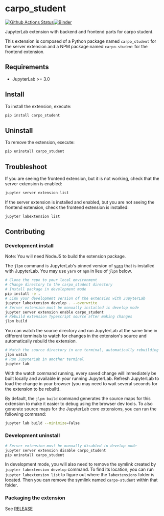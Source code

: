 # carpo_student

[![Github Actions Status](https://github.com/github_username/carpo-student/workflows/Build/badge.svg)](https://github.com/github_username/carpo-student/actions/workflows/build.yml)[![Binder](https://mybinder.org/badge_logo.svg)](https://mybinder.org/v2/gh/github_username/carpo-student/main?urlpath=lab)

JupyterLab extension with backend and frontend parts for carpo student.


This extension is composed of a Python package named `carpo_student`
for the server extension and a NPM package named `carpo-student`
for the frontend extension.


## Requirements

* JupyterLab >= 3.0

## Install

To install the extension, execute:

```bash
pip install carpo_student
```

## Uninstall

To remove the extension, execute:

```bash
pip uninstall carpo_student
```


## Troubleshoot

If you are seeing the frontend extension, but it is not working, check
that the server extension is enabled:

```bash
jupyter server extension list
```

If the server extension is installed and enabled, but you are not seeing
the frontend extension, check the frontend extension is installed:

```bash
jupyter labextension list
```


## Contributing

### Development install

Note: You will need NodeJS to build the extension package.

The `jlpm` command is JupyterLab's pinned version of
[yarn](https://yarnpkg.com/) that is installed with JupyterLab. You may use
`yarn` or `npm` in lieu of `jlpm` below.

```bash
# Clone the repo to your local environment
# Change directory to the carpo_student directory
# Install package in development mode
pip install -e .
# Link your development version of the extension with JupyterLab
jupyter labextension develop . --overwrite
# Server extension must be manually installed in develop mode
jupyter server extension enable carpo_student
# Rebuild extension Typescript source after making changes
jlpm build
```

You can watch the source directory and run JupyterLab at the same time in different terminals to watch for changes in the extension's source and automatically rebuild the extension.

```bash
# Watch the source directory in one terminal, automatically rebuilding when needed
jlpm watch
# Run JupyterLab in another terminal
jupyter lab
```

With the watch command running, every saved change will immediately be built locally and available in your running JupyterLab. Refresh JupyterLab to load the change in your browser (you may need to wait several seconds for the extension to be rebuilt).

By default, the `jlpm build` command generates the source maps for this extension to make it easier to debug using the browser dev tools. To also generate source maps for the JupyterLab core extensions, you can run the following command:

```bash
jupyter lab build --minimize=False
```

### Development uninstall

```bash
# Server extension must be manually disabled in develop mode
jupyter server extension disable carpo_student
pip uninstall carpo_student
```

In development mode, you will also need to remove the symlink created by `jupyter labextension develop`
command. To find its location, you can run `jupyter labextension list` to figure out where the `labextensions`
folder is located. Then you can remove the symlink named `carpo-student` within that folder.

### Packaging the extension

See [RELEASE](RELEASE.md)
